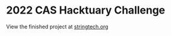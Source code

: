 # 2022 CAS Hacktuary Challenge
 
View the finished project at [stringtech.org](https://stringtech.org/)
